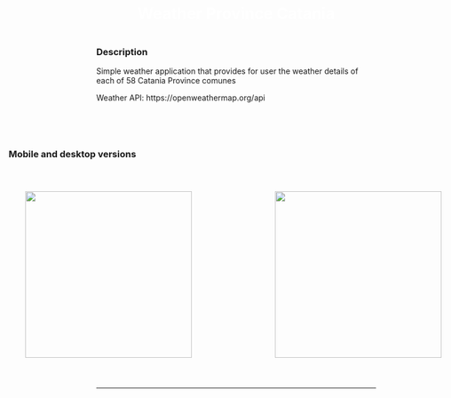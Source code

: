 <body>
<div style="display: flex; align-items: center; justify-content: center; flex-direction: column;">
      
<div style="display: flex; gap: 10px;  flex-direction: column; align-items: center; justify-content: center;">
  <h1  align="center" style="color: white;"> Weather Province Catania </h1>  
</div> 

<div>
  <h3 align="left">Description</h3>
    <p  align="left"> Simple weather application that provides for user the weather details of each of 58 Catania Province comunes </p>
    <p  align="left"> Weather API: https://openweathermap.org/api </p>
   <br>
    
</div>          
<hr>

<div>
    <h3 align="left">Mobile and desktop versions</h3>
  <div style="display: flex; gap: 5rem;  flex-direction: row;
        align-items: center; justify-content: center;">
   <img src='https://i.postimg.cc/DyRpvx8t/mobile-4.png' style="height: 300px; padding: 10px; margin: 20px;" /> 
   <img src='https://i.postimg.cc/gcQ1jz7S/mobile-5.png' style="height: 300px; padding: 20px; margin: 20px;" /> 
 
  </div>
</div>      
</div> 
     
<hr>
</body>
